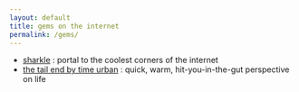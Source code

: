 ```yaml
---
layout: default
title: gems on the internet
permalink: /gems/
---
```


- [sharkle](https://sharkle.com/index.html) : portal to the coolest corners of the internet
- [the tail end by time urban](https://waitbutwhy.com/2015/12/the-tail-end.html) : quick, warm, hit-you-in-the-gut perspective on life